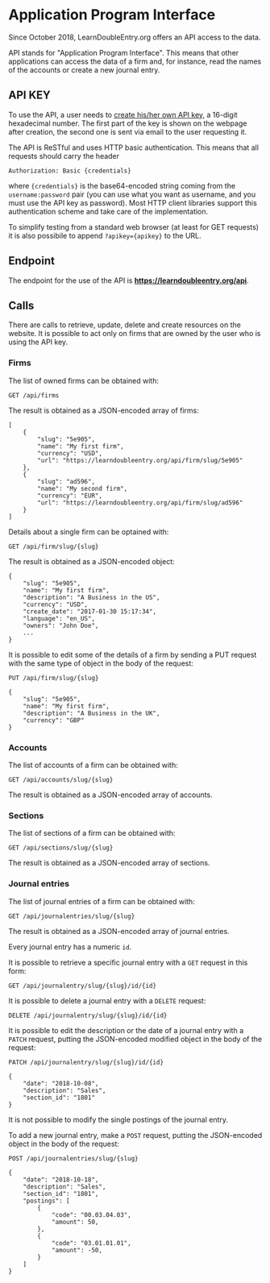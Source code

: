 # Application Program Interface

Since October 2018, LearnDoubleEntry.org offers an API access to the data.

API stands for "Application Program Interface". This means that other applications can access the data of a firm and, for instance, read the names of the accounts or create a new journal entry.

## API KEY

To use the API, a user needs to [create his/her own API key](/api/subscribe), a 16-digit hexadecimal number. The first part of the key is shown on the webpage after creation, the second one is sent via email to the user requesting it.

The API is ReSTful and uses HTTP basic authentication. This means that all requests should carry the header

    Authorization: Basic {credentials}

where `{credentials}` is the base64-encoded string coming from the `username:password` pair (you can use what you want as username, and you must use the API key as password). Most HTTP client libraries support this authentication scheme and take care of the implementation.

To simplify testing from a standard web browser (at least for GET requests) it is also possibile to append `?apikey={apikey}` to the URL.

## Endpoint

The endpoint for the use of the API is __https://learndoubleentry.org/api__.

## Calls

There are calls to retrieve, update, delete and create resources on the website. It is possible to act only on firms that are owned by the user who is using the API key.

### Firms

The list of owned firms can be obtained with:

    GET /api/firms
    
The result is obtained as a JSON-encoded array of firms:

    [
        {
            "slug": "5e905",
            "name": "My first firm",
            "currency": "USD",
            "url": "https://learndoubleentry.org/api/firm/slug/5e905"
        },
        {
            "slug": "ad596",
            "name": "My second firm",
            "currency": "EUR",
            "url": "https://learndoubleentry.org/api/firm/slug/ad596"
        }
    ]

Details about a single firm can be optained with:

    GET /api/firm/slug/{slug}
    
The result is obtained as a JSON-encoded object:

    {
        "slug": "5e905",
        "name": "My first firm",
        "description": "A Business in the US",
        "currency": "USD",
        "create_date": "2017-01-30 15:17:34",
        "language": "en_US",
        "owners": "John Doe",
        ...
    }

It is possible to edit some of the details of a firm by sending a PUT request with the same type of object in the body of the request:

    PUT /api/firm/slug/{slug}

    {
        "slug": "5e905",
        "name": "My first firm",
        "description": "A Business in the UK",
        "currency": "GBP"
    }

### Accounts

The list of accounts of a firm can be obtained with:

    GET /api/accounts/slug/{slug}

The result is obtained as a JSON-encoded array of accounts.

### Sections

The list of sections of a firm can be obtained with:

    GET /api/sections/slug/{slug}

The result is obtained as a JSON-encoded array of sections.

### Journal entries

The list of journal entries of a firm can be obtained with:

    GET /api/journalentries/slug/{slug}

The result is obtained as a JSON-encoded array of journal entries.

Every journal entry has a numeric `id`.

It is possible to retrieve a specific journal entry with a `GET` request in this form:

    GET /api/journalentry/slug/{slug}/id/{id}

It is possible to delete a journal entry with a `DELETE` request:

    DELETE /api/journalentry/slug/{slug}/id/{id}
    
It is possible to edit the description or the date of a journal entry with a `PATCH` request, putting the JSON-encoded modified object in the body of the request:

    PATCH /api/journalentry/slug/{slug}/id/{id}

    {
        "date": "2018-10-08",
        "description": "Sales",
        "section_id": "1801"
    }
    
It is not possible to modify the single postings of the journal entry.

To add a new journal entry, make a `POST` request, putting the JSON-encoded object in the body of the request:

    POST /api/journalentries/slug/{slug}

    {
        "date": "2018-10-18",
        "description": "Sales",
        "section_id": "1801",
        "postings": [
            {
                "code": "00.03.04.03",
                "amount": 50,
            },
            {
                "code": "03.01.01.01",
                "amount": -50,
            }
        ]
    }
    

